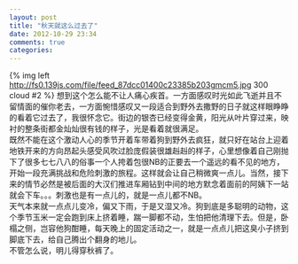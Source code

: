 ```yaml
---
layout: post
title: "秋天就这么过去了"
date: 2012-10-29 23:34
comments: true
categories: 
---
```

{% img left http://fs0.139js.com/file/feed_87dcc01400c23385b203gmcm5.jpg 300 cloud #2 %}
想到这个怎么能不让人痛心疾首。一方面感叹时光如此飞逝并且不留情面的催你老去，一方面惋惜感叹又一段适合到野外去撒野的日子就这样眼睁睁的看着它过去了，我很怀念它。街边的银杏已经变得金黄，阳光从叶片穿过来，映衬的整条街都金灿灿很有钱的样子，光是看着就很满足。  
既然不能在这个激动人心的季节开着车带着狗到野外去疯狂，就只好在站台上迎着地铁开来的方向昂起头感受风吹过脸庞假装很雄赳赳的样子，心里想像着自己刚抛下了很多七七八八的俗事一个人挎着包很NB的正要去一个遥远的看不见的地方，开始一段充满挑战和危险刺激的旅程。这样就会让自己稍微爽一点儿。当然，接下来的情节必然是被后面的大汉们推进车厢钻到中间的地方默念着面前的阿姨下一站就会下车。。。刺激也是有一点儿的，就是一点儿都不NB。  
天气本来就一点点儿变冷，偏又下雨，于是又湿又冷。狗到底是多聪明的动物，这个季节玉米一定会跑到床上挤着睡，踹一脚都不动，生怕把他清理下去。但是，卧榻之侧，岂容他狗酣睡，每天晚上的固定活动之一，就是一点点儿把这臭小子挤到脚底下去，给自己腾出个翻身的地儿。  
不管怎么说，明儿得穿秋裤了。
  

